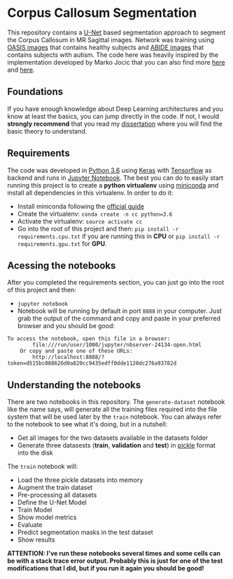 # Corpus Callosum Segmentation

This repository contains a [U-Net](https://lmb.informatik.uni-freiburg.de/people/ronneber/u-net/) based segmentation approach to segment the Corpus Callosum in MR Sagittal images. Network was training using [OASIS images](http://www.oasis-brains.org/) that contains healthy subjects and [ABIDE images](https://sites.google.com/site/hpardoe/cc_abide) that contains subjects with autism.
The code here was heavily inspired by the implementation developed by Marko Jocic that you can also find more [here](https://www.kaggle.com/c/ultrasound-nerve-segmentation/discussion/21358) and [here](https://github.com/jocicmarko/ultrasound-nerve-segmentation).

## Foundations

If you have enough knowledge about Deep Learning architectures and you know at least the basics, you can jump directly in the code. If not, I would **strongly recommend** that you read my [dissertation](https://www.cos.ufrj.br/uploadfile/publicacao/2829.pdf) where you will find the basic theory to understand.

## Requirements

The code was developed in [Python 3.6](https://www.python.org/downloads/release/python-360/) using [Keras](https://keras.io/) with [Tensorflow](https://www.tensorflow.org/) as backend and runs in [Jupyter Notebook](https://jupyter.org/). The best you can do to easily start running this project is to create a **python virtualenv** using [miniconda](https://docs.conda.io/en/latest/miniconda.html) and install all dependencies in this virtualenv. In order to do it:

* Install miniconda following the [official guide](https://docs.conda.io/en/latest/miniconda.html)
* Create the virtualenv: ```conda create -n cc python=3.6```
* Activate the virtualenv: ```source activate cc```
* Go into the root of this project and then: ```pip install -r requirements.cpu.txt``` if you are running this in **CPU** or ```pip install -r requirements.gpu.txt``` for **GPU**.

## Acessing the notebooks

After you completed the requirements section, you can just go into the root of this project and then:

* ```jupyter notebook```
* Notebook will be running by default in port ```8888``` in your computer. Just grab the output of the command and copy and paste in your preferred browser and you should be good:
```
To access the notebook, open this file in a browser:
        file:///run/user/1000/jupyter/nbserver-24134-open.html
    Or copy and paste one of these URLs:
        http://localhost:8888/?token=d515bc088626d0a820cc9435edff0dde1120dc276a93782d
```

## Understanding the notebooks

There are two notebooks in this repository. The ```generate-dataset``` notebook like the name says, will generate all the training files required into the file system that will be used later by the ```train``` notebook. You can always refer to the notebook to see what it's doing, but in a nutshell:

* Get all images for the two datasets available in the datasets folder
* Generate three datasests (**train**, **validation** and **test**) in [pickle](https://docs.python.org/3/library/pickle.html) format into the disk

The ```train``` notebook will:

* Load the three pickle datasets into memory
* Augment the train dataset
* Pre-processing all datasets
* Define the U-Net Model
* Train Model
* Show model metrics
* Evaluate
* Predict segmentation masks in the test dataset
* Show results

**ATTENTION: I've run these notebooks several times and some cells can be with a stack trace error output. Probably this is just for one of the test modifications that I did, but if you run it again you should be good!**
